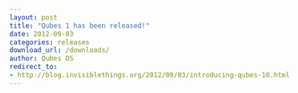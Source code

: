 ```yaml
---
layout: post
title: "Qubes 1 has been released!"
date: 2012-09-03
categories: releases
download_url: /downloads/
author: Qubes OS
redirect_to:
- http://blog.invisiblethings.org/2012/09/03/introducing-qubes-10.html
---
```

